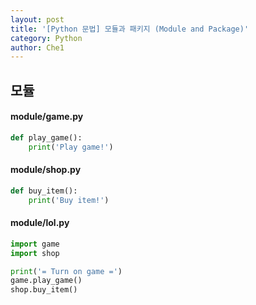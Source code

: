 ```yaml
---
layout: post
title: '[Python 문법] 모듈과 패키지 (Module and Package)'
category: Python
author: Che1
---
```


## 모듈

#### module/game.py

```python
def play_game():
    print('Play game!')
```

#### module/shop.py

```python
def buy_item():
    print('Buy item!')
```

#### module/lol.py

```python
import game
import shop

print('= Turn on game =')
game.play_game()
shop.buy_item()
```